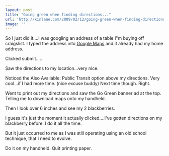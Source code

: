 ```yaml
---
layout: post
title: "Going green when finding directions..."
url: 'http://kinlane.com/2009/02/12/going-green-when-finding-directions/'
image: ''
---
```


So I just did it....I was googling an address of a table I"m buying off craigslist. I typed the address into [Google Maps][1] and it already had my home address.

Clicked submit.....

Saw the directions to my location...very nice.

Noticed the Also Available: Public Transit option above my directions. Very cool...if I had more time. (nice excuse buddy) Next time though. Right.

Went to print out my directions and saw the Go Green banner ad at the top. Telling me to download maps onto my handheld.

Then I look over 6 inches and see my 2 blackberries.

I guess it's just the moment it actually clicked....I've gotten directions on my blackberry before. I do it all the time.

But it just occurred to me as I was still operating using an old school technique, that I need to evolve.

Do it on my handheld. Quit printing paper.

   [1]: http://maps.google.com (Google Maps)
